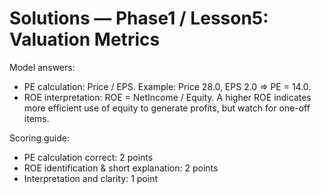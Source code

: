 # Solutions — Phase1 / Lesson5: Valuation Metrics

Model answers:
- PE calculation: Price / EPS. Example: Price 28.0, EPS 2.0 => PE = 14.0.
- ROE interpretation: ROE = NetIncome / Equity. A higher ROE indicates more efficient use of equity to generate profits, but watch for one-off items.

Scoring guide:
- PE calculation correct: 2 points
- ROE identification & short explanation: 2 points
- Interpretation and clarity: 1 point

